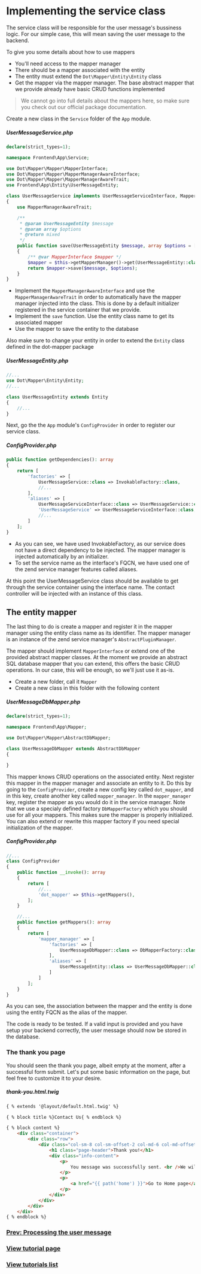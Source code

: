 # Implementing the service class

The service class will be responsible for the user message's bussiness logic. For our simple case, this will mean saving the user message to the backend.

To give you some details about how to use mappers
- You'll need access to the mapper manager
- There should be a mapper associated with the entity
- The entity must extend the `Dot\Mapper\Entity\Entity` class
- Get the mapper via the mapper manager. The base abstract mapper that we provide already have basic CRUD functions implemented

> We cannot go into full details about the mappers here, so make sure you check out our official package documentation.

Create a new class in the `Service` folder of the `App` module.
##### UserMessageService.php
```php
declare(strict_types=1);

namespace Frontend\App\Service;

use Dot\Mapper\Mapper\MapperInterface;
use Dot\Mapper\Mapper\MapperManagerAwareInterface;
use Dot\Mapper\Mapper\MapperManagerAwareTrait;
use Frontend\App\Entity\UserMessageEntity;

class UserMessageService implements UserMessageServiceInterface, MapperManagerAwareInterface
{
    use MapperManagerAwareTrait;

    /**
     * @param UserMessageEntity $message
     * @param array $options
     * @return mixed
     */
    public function save(UserMessageEntity $message, array $options = [])
    {
        /** @var MapperInterface $mapper */
        $mapper = $this->getMapperManager()->get(UserMessageEntity::class);
        return $mapper->save($message, $options);
    }
}
```

- Implement the `MapperManagerAwareInterface` and use the `MapperManagerAwareTrait` in order to automatically have the mapper manager injected into the class. This is done by a default initializer registered in the service container that we provide.
- Implement the `save` function. Use the entity class name to get its associated mapper
- Use the mapper to save the entity to the database

Also make sure to change your entity in order to extend the `Entity` class defined in the dot-mapper package
##### UserMessageEntity.php
```php
//...
use Dot\Mapper\Entity\Entity;
//...

class UserMessageEntity extends Entity
{
    //...
}
```

Next, go the the `App` module's `ConfigProvider` in order to register our service class.
##### ConfigProvider.php
```php
public function getDependencies(): array
{
    return [
        'factories' => [
            UserMessageService::class => InvokableFactory::class,
            //...
        ],
        'aliases' => [
            UserMessageServiceInterface::class => UserMessageService::class,
            'UserMessageService' => UserMessageServiceInterface::class,
            //...
        ]
    ];
}
```

- As you can see, we have used InvokableFactory, as our service does not have a direct dependency to be injected. The mapper manager is injected automatically by an initializer.
- To set the service name as the interface's FQCN, we have used one of the zend service manager features called aliases.

At this point the UserMessageService class should be available to get through the service container using the interface name. The contact controller will be injected with an instance of this class.

## The entity mapper

The last thing to do is create a mapper and register it in the mapper manager using the entity class name as its identifier. The mapper manager is an instance of the zend service manager's `AbstractPluginManager`.

The mapper should implement `MapperInterface` or extend one of the provided abstract mapper classes. At the moment we provide an abstract SQL database mapper that you can extend, this offers the basic CRUD operations. In our case, this will be enough, so we'll just use it as-is.

- Create a new folder, call it `Mapper`
- Create a new class in this folder with the following content

##### UserMessageDbMapper.php
```php
declare(strict_types=1);

namespace Frontend\App\Mapper;

use Dot\Mapper\Mapper\AbstractDbMapper;

class UserMessageDbMapper extends AbstractDbMapper
{

}
```

This mapper knows CRUD operations on the associated entity.
Next register this mapper in the mapper manager and associate an entity to it.
Do this by going to the `ConfigProvider`, create a new config key called `dot_mapper`, and in this key, create another key called `mapper_manager`.
In the `mapper_manager` key, register the mapper as you would do it in the service manager. Note that we use a specialy defined factory `DbMapperFactory` which you should use for all your mappers. This makes sure the mapper is properly initialized. You can also extend or rewrite this mapper factory if you need special initialization of the mapper.

##### ConfigProvider.php
```php
//...
class ConfigProvider
{
    public function __invoke(): array
    {
        return [
            //...
            'dot_mapper' => $this->getMappers(),
        ];
    }

    //...
    public function getMappers(): array
    {
        return [
            'mapper_manager' => [
                'factories' => [
                    UserMessageDbMapper::class => DbMapperFactory::class,
                ],
                'aliases' => [
                    UserMessageEntity::class => UserMessageDbMapper::class,
                ]
            ]
        ];
    }
}
```

As you can see, the association between the mapper and the entity is done using the entity FQCN as the alias of the mapper.

The code is ready to be tested. If a valid input is provided and you have setup your backend correctly, the user message should now be stored in the database.

### The thank you page

You should seen the thank you page, albeit empty at the moment, after a successful form submit.
Let's put some basic information on the page, but feel free to customize it to your desire.
##### thank-you.html.twig
```html
{ % extends '@layout/default.html.twig' %}

{ % block title %}Contact Us{ % endblock %}

{ % block content %}
    <div class="container">
        <div class="row">
            <div class="col-sm-8 col-sm-offset-2 col-md-6 col-md-offset-3 col-lg-6 col-lg-offset-3 no-padding forms">
                <h1 class="page-header">Thank you!</h1>
                <div class="info-content">
                    <p>
                        You message was successfully sent. <br />We will get in touch with you as soon as possible.
                    </p>
                    <p>
                        <a href="{{ path('home') }}">Go to Home page</a>
                    </p>
                </div>
            </div>
        </div>
    </div>
{ % endblock %}
```

### [Prev: Processing the user message](09-sending-notification-emails-to-a-list.md)

### [View tutorial page](README.md)
### [View tutorials list](../README.md)
